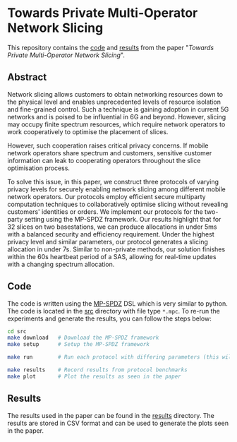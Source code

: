 # Towards Private Multi-Operator Network Slicing

This repository contains the [code](./src) and [results](./results) from the paper "*Towards Private Multi-Operator Network Slicing*".

## Abstract
Network slicing allows customers to obtain networking resources down to the physical level and enables unprecedented levels of resource isolation and fine-grained control. Such a technique is gaining adoption in current 5G networks and is poised to be influential in 6G and beyond. However, slicing may occupy finite spectrum resources, which require network operators to work cooperatively to optimise the placement of slices. 

However, such cooperation raises critical privacy concerns. If mobile network operators share spectrum and customers, sensitive customer information can leak to cooperating operators throughout the slice optimisation process.

To solve this issue, in this paper, we construct three protocols of varying privacy levels for securely enabling network slicing among different mobile network operators. Our protocols employ efficient secure multiparty computation techniques to collaboratively optimise slicing without revealing customers' identities or orders. We implement our protocols for the two-party setting using the MP-SPDZ framework. Our results highlight that for 32 slices on two basestations, we can produce allocations in under 5ms with a balanced security and efficiency requirement. Under the highest privacy level and similar parameters, our protocol generates a slicing allocation in under 7s. Similar to non-private methods, our solution finishes within the 60s heartbeat period of a SAS, allowing for real-time updates with a changing spectrum allocation.

## Code

The code is written using the [MP-SPDZ](https://github.com/data61/MP-SPDZ) DSL which is very similar to python. The code is located in the [src](./src/) directory with file type `*.mpc`. To re-run the experiments and generate the results, you can follow the steps below:

```bash
cd src
make download   # Download the MP-SPDZ framework
make setup      # Setup the MP-SPDZ framework

make run        # Run each protocol with differing parameters (this will not record data)

make results    # Record results from protocol benchmarks
make plot       # Plot the results as seen in the paper
```

## Results

The results used in the paper can be found in the [results](./results/) directory. The results are stored in CSV format and can be used to generate the plots seen in the paper.